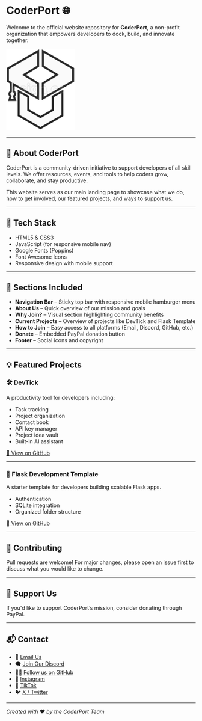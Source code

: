 
# CoderPort 🌐

Welcome to the official website repository for **CoderPort**, a non-profit organization that empowers developers to dock, build, and innovate together.

![CoderPort Logo](CoderPortLogoIcon.png)

---

## 🌟 About CoderPort

CoderPort is a community-driven initiative to support developers of all skill levels. We offer resources, events, and tools to help coders grow, collaborate, and stay productive.

This website serves as our main landing page to showcase what we do, how to get involved, our featured projects, and ways to support us.

---

## 🔧 Tech Stack

- HTML5 & CSS3
- JavaScript (for responsive mobile nav)
- Google Fonts (Poppins)
- Font Awesome Icons
- Responsive design with mobile support

---

## 🚀 Sections Included

- **Navigation Bar** – Sticky top bar with responsive mobile hamburger menu
- **About Us** – Quick overview of our mission and goals
- **Why Join?** – Visual section highlighting community benefits
- **Current Projects** – Overview of projects like DevTick and Flask Template
- **How to Join** – Easy access to all platforms (Email, Discord, GitHub, etc.)
- **Donate** – Embedded PayPal donation button
- **Footer** – Social icons and copyright

---

## 💡 Featured Projects

### 🛠️ DevTick

A productivity tool for developers including:
- Task tracking
- Project organization
- Contact book
- API key manager
- Project idea vault
- Built-in AI assistant

[🔗 View on GitHub](https://github.com/SarveshwarSenthilKumar/DevTick)

---

### 🧩 Flask Development Template

A starter template for developers building scalable Flask apps.
- Authentication
- SQLite integration
- Organized folder structure

[🔗 View on GitHub](https://github.com/SarveshwarSenthilKumar/Flask-Development-Template)

---

## 🙌 Contributing

Pull requests are welcome! For major changes, please open an issue first to discuss what you would like to change.

---

## 💖 Support Us

If you'd like to support CoderPort’s mission, consider donating through PayPal.

---

## 📬 Contact

- 📧 [Email Us](mailto:officialcoderport@gmail.com)
- 🗨️ [Join Our Discord](https://discord.gg/QhupTjUf)
- 🧑‍💻 [Follow us on GitHub](https://github.com/CoderPort)
- 📸 [Instagram](https://www.instagram.com/coderport_social/)
- 🎵 [TikTok](https://www.tiktok.com/@coderport)
- 🐦 [X / Twitter](https://x.com/CoderPortOrg)

---

_Created with ❤️ by the CoderPort Team_
